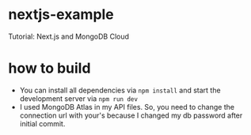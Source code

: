 # nextjs-example
Tutorial: Next.js and MongoDB Cloud
# how to build
- You can install all dependencies via ```npm install``` and start the development server via ```npm run dev```
- I used MongoDB Atlas in my API files. So, you need to change the connection url with your's because I changed my db password after initial commit.
